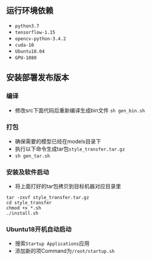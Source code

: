 ## 运行环境依赖
- `python3.7`
- `tensorflow-1.15`
- `opencv-python-3.4.2`
- `cuda-10`
- `Ubuntu18.04`
- `GPU-1080`

## 安装部署发布版本

### 编译
- 修改src下面代码后重新编译生成bin文件
`sh gen_bin.sh`

### 打包
- 确保需要的模型已经在models目录下
- 执行以下命令生成tar包`style_transfer.tar.gz`
- `sh gen_tar.sh`

### 安装及软件启动
- 将上面打好的tar包拷贝到目标机器对应目录里
```
tar -zxvf style_transfer.tar.gz
cd style_transfer
chmod +x *.sh
./install.sh
```

### Ubuntu18开机自动启动
- 搜索`Startup Applications`应用
- 添加新的项Command为`/root/startup.sh`
